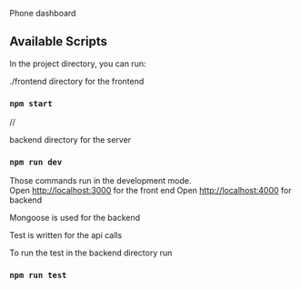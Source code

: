 
Phone dashboard

## Available Scripts

In the project directory, you can run:



  
./frontend directory for the frontend
### `npm start`  
//
  
 backend directory for the server
 ### `npm run dev`  


Those commands run in  the development mode.\
Open [http://localhost:3000](http://localhost:3000) for the front end
Open [http://localhost:4000](http://localhost:4000) for backend 


Mongoose is used for the backend

Test is written for the api calls

To run the test in the backend directory run 
### `npm run test` 
 





